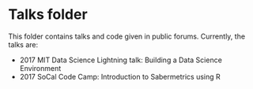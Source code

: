 Talks folder
===========

This folder contains talks and code given in public forums. Currently, the talks are:
* 2017 MIT Data Science Lightning talk: Building a Data Science Environment
* 2017 SoCal Code Camp: Introduction to Sabermetrics using R
